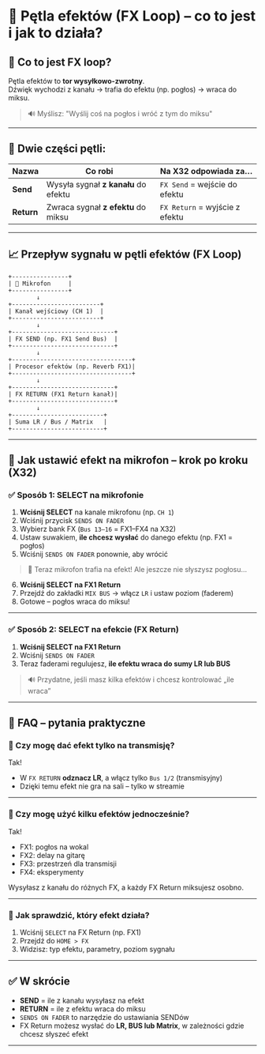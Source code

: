 # 🔁 Pętla efektów (FX Loop) – co to jest i jak to działa?

## 🧠 Co to jest FX loop?

Pętla efektów to **tor wysyłkowo-zwrotny**.  
Dźwięk wychodzi z kanału → trafia do efektu (np. pogłos) → wraca do miksu.

> 🔊 Myślisz: "Wyślij coś na pogłos i wróć z tym do miksu"

---

## 🔧 Dwie części pętli:

| Nazwa        | Co robi                     | Na X32 odpowiada za…      |
|--------------|-----------------------------|----------------------------|
| **Send**     | Wysyła sygnał **z kanału** do efektu | `FX Send` = wejście do efektu |
| **Return**   | Zwraca sygnał **z efektu** do miksu  | `FX Return` = wyjście z efektu |

---

## 📈 Przepływ sygnału w pętli efektów (FX Loop)

```text
+----------------+
| 🎤 Mikrofon     |
+----------------+
        ↓
+-------------------------+
| Kanał wejściowy (CH 1)  |
+-------------------------+
        ↓
+-----------------------------+
| FX SEND (np. FX1 Send Bus)  |
+-----------------------------+
        ↓
+----------------------------------+
| Procesor efektów (np. Reverb FX1)|
+----------------------------------+
        ↓
+-----------------------------+
| FX RETURN (FX1 Return kanał)|
+-----------------------------+
        ↓
+--------------------------+
| Suma LR / Bus / Matrix   |
+--------------------------+
```
---

## 🧰 Jak ustawić efekt na mikrofon – krok po kroku (X32)

### ✅ Sposób 1: SELECT na **mikrofonie**

1. **Wciśnij SELECT** na kanale mikrofonu (np. `CH 1`)
2. Wciśnij przycisk `SENDS ON FADER`
3. Wybierz bank FX (`Bus 13–16` = FX1–FX4 na X32)
4. Ustaw suwakiem, **ile chcesz wysłać** do danego efektu (np. FX1 = pogłos)
5. Wciśnij `SENDS ON FADER` ponownie, aby wrócić

> 🔁 Teraz mikrofon trafia na efekt! Ale jeszcze nie słyszysz pogłosu…

6. **Wciśnij SELECT na FX1 Return**
7. Przejdź do zakładki `MIX BUS` → włącz `LR` i ustaw poziom (faderem)
8. Gotowe – pogłos wraca do miksu!

---

### ✅ Sposób 2: SELECT na **efekcie (FX Return)**

1. **Wciśnij SELECT na FX1 Return**
2. Wciśnij `SENDS ON FADER`
3. Teraz faderami regulujesz, **ile efektu wraca do sumy LR lub BUS**

> 🔊 Przydatne, jeśli masz kilka efektów i chcesz kontrolować „ile wraca”

---

## 🧪 FAQ – pytania praktyczne

### 🔹 Czy mogę dać efekt tylko na transmisję?

Tak!
- W `FX RETURN` **odznacz LR**, a włącz tylko `Bus 1/2` (transmisyjny)
- Dzięki temu efekt nie gra na sali – tylko w streamie

---

### 🔹 Czy mogę użyć kilku efektów jednocześnie?

Tak!
- FX1: pogłos na wokal
- FX2: delay na gitarę
- FX3: przestrzeń dla transmisji
- FX4: eksperymenty

Wysyłasz z kanału do różnych FX, a każdy FX Return miksujesz osobno.

---

### 🔹 Jak sprawdzić, który efekt działa?

1. Wciśnij `SELECT` na FX Return (np. FX1)
2. Przejdź do `HOME > FX`
3. Widzisz: typ efektu, parametry, poziom sygnału

---

## ✅ W skrócie

- **SEND** = ile z kanału wysyłasz na efekt
- **RETURN** = ile z efektu wraca do miksu
- `SENDS ON FADER` to narzędzie do ustawiania SENDów
- FX Return możesz wysłać do **LR, BUS lub Matrix**, w zależności gdzie chcesz słyszeć efekt

---

